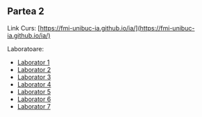 ## Partea 2

Link Curs: [https://fmi-unibuc-ia.github.io/ia/](https://fmi-unibuc-ia.github.io/ia/)

Laboratoare:
 - [Laborator 1](https://fmi-unibuc-ia.github.io/ia/Laboratoare/Laboratorul%201.pdf)
 - [Laborator 2](https://fmi-unibuc-ia.github.io/ia/Laboratoare/Laboratorul%202.pdf)
 - [Laborator 3](https://fmi-unibuc-ia.github.io/ia/Laboratoare/Laboratorul%203.pdf)
 - [Laborator 4](https://fmi-unibuc-ia.github.io/ia/Laboratoare/Laboratorul%204.pdf)
 - [Laborator 5](https://fmi-unibuc-ia.github.io/ia/Laboratoare/Laboratorul%205.pdf)
 - [Laborator 6](https://fmi-unibuc-ia.github.io/ia/Laboratoare/Laboratorul%206.pdf)
 - [Laborator 7](https://fmi-unibuc-ia.github.io/ia/Laboratoare/Laboratorul%207.pdf)
